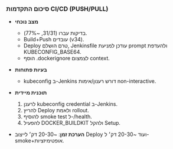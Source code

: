 ### סיכום התקדמות CI/CD (PUSH/PULL)

- **מצב נוכחי**
  - בדיקות עברו (31/31, ~77%).
  - Build+Push עובדים (v34).
  - Deploy טרם הושלם, Jenkinsfile עודכן למניעת prompt ולהעדפת KUBECONFIG_BASE64.
  - הוסף .dockerignore לצמצום context.

- **בעיות פתוחות**
  - kubeconfig ב-Jenkins דורש רענון/אימות non-interactive.

- **תוכנית מיידית**
  1) לרענן kubeconfig credential ב-Jenkins.
  2) להריץ Deploy ולאמת rollout.
  3) להוסיף smoke test ל-/health.
  4) להפעיל DOCKER_BUILDKIT ולהקל Setup.

- **הערכת זמן**: ~20-30 דק׳ לייצוב Deploy ועוד ~20-30 דק׳ ל-smoke+אופטימיזציות.

